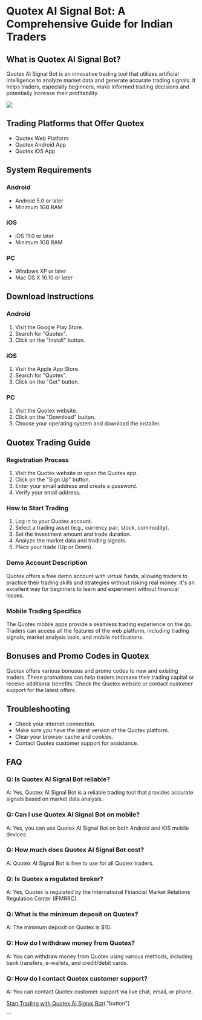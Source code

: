 # Quotex AI Signal Bot: A Comprehensive Guide for Indian Traders

## What is Quotex AI Signal Bot?

Quotex AI Signal Bot is an innovative trading tool that utilizes
artificial intelligence to analyze market data and generate accurate
trading signals. It helps traders, especially beginners, make informed
trading decisions and potentially increase their profitability.

[![](https://static.quotex.io/files/4_en/300_250.jpg)](https://traff.sbs/brokerqxlid)

## Trading Platforms that Offer Quotex

-   Quotex Web Platform
-   Quotex Android App
-   Quotex iOS App

## System Requirements

### Android

-   Android 5.0 or later
-   Minimum 1GB RAM

### iOS

-   iOS 11.0 or later
-   Minimum 1GB RAM

### PC

-   Windows XP or later
-   Mac OS X 10.10 or later

## Download Instructions

### Android

1.  Visit the Google Play Store.
2.  Search for "Quotex".
3.  Click on the "Install" button.

### iOS

1.  Visit the Apple App Store.
2.  Search for "Quotex".
3.  Click on the "Get" button.

### PC

1.  Visit the Quotex website.
2.  Click on the "Download" button.
3.  Choose your operating system and download the installer.

## Quotex Trading Guide

### Registration Process

1.  Visit the Quotex website or open the Quotex app.
2.  Click on the "Sign Up" button.
3.  Enter your email address and create a password.
4.  Verify your email address.

### How to Start Trading

1.  Log in to your Quotex account.
2.  Select a trading asset (e.g., currency pair, stock, commodity).
3.  Set the investment amount and trade duration.
4.  Analyze the market data and trading signals.
5.  Place your trade (Up or Down).

### Demo Account Description

Quotex offers a free demo account with virtual funds, allowing traders
to practice their trading skills and strategies without risking real
money. It\'s an excellent way for beginners to learn and experiment
without financial losses.

### Mobile Trading Specifics

The Quotex mobile apps provide a seamless trading experience on the go.
Traders can access all the features of the web platform, including
trading signals, market analysis tools, and mobile notifications.

## Bonuses and Promo Codes in Quotex

Quotex offers various bonuses and promo codes to new and existing
traders. These promotions can help traders increase their trading
capital or receive additional benefits. Check the Quotex website or
contact customer support for the latest offers.

## Troubleshooting

-   Check your internet connection.
-   Make sure you have the latest version of the Quotex platform.
-   Clear your browser cache and cookies.
-   Contact Quotex customer support for assistance.

## FAQ

### Q: Is Quotex AI Signal Bot reliable?

A: Yes, Quotex AI Signal Bot is a reliable trading tool that provides
accurate signals based on market data analysis.

### Q: Can I use Quotex AI Signal Bot on mobile?

A: Yes, you can use Quotex AI Signal Bot on both Android and iOS mobile
devices.

### Q: How much does Quotex AI Signal Bot cost?

A: Quotex AI Signal Bot is free to use for all Quotex traders.

### Q: Is Quotex a regulated broker?

A: Yes, Quotex is regulated by the International Financial Market
Relations Regulation Center (IFMRRC).

### Q: What is the minimum deposit on Quotex?

A: The minimum deposit on Quotex is \$10.

### Q: How do I withdraw money from Quotex?

A: You can withdraw money from Quotex using various methods, including
bank transfers, e-wallets, and credit/debit cards.

### Q: How do I contact Quotex customer support?

A: You can contact Quotex customer support via live chat, email, or
phone.

[Start Trading with Quotex AI Signal
Bot](\%22https://traff.sbs/brokerqxlid\%22){."button"}

\`\`\`

